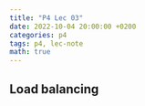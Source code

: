 ```yaml
---
title: "P4 Lec 03"
date: 2022-10-04 20:00:00 +0200
categories: p4
tags: p4, lec-note
math: true
---
```


## Load balancing


